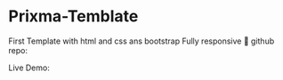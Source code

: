 # Prixma-Temblate
First Template with html and css ans bootstrap 
Fully responsive 📱
github repo: 

Live Demo:
